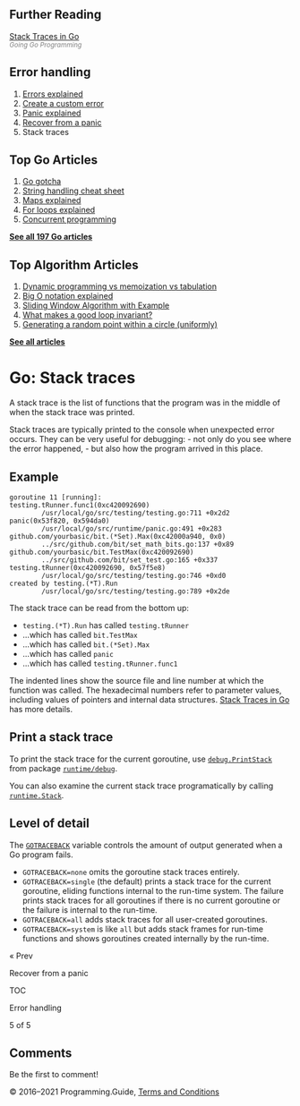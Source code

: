 <span class="underline"></span>

<span class="underline"></span>

## Further Reading

[Stack Traces in Go](https://www.goinggo.net/2015/01/stack-traces-in-go.html)  
<span style="color: grey; font-style: italic; font-size: smaller">Going Go Programming</span>

## Error handling

1.  [Errors explained](errors-explained.html)
2.  [Create a custom error](create-error.html)
3.  [Panic explained](panic-explained.html)
4.  [Recover from a panic](recover-from-panic.html)
5.  Stack traces

## Top Go Articles

1.  [Go gotcha](go-gotcha.html)
2.  [String handling cheat sheet](string-functions-reference-cheat-sheet.html)
3.  [Maps explained](maps-explained.html)
4.  [For loops explained](for-loop.html)
5.  [Concurrent programming](go-concurrency-tutorial.html)

[**See all 197 Go articles**](index.html)

<span class="underline"></span>

## Top Algorithm Articles

1.  [Dynamic programming vs memoization vs tabulation](../dynamic-programming-vs-memoization-vs-tabulation.html)
2.  [Big O notation explained](../big-o-notation-explained.html)
3.  [Sliding Window Algorithm with Example](../sliding-window-example.html)
4.  [What makes a good loop invariant?](../what-makes-a-good-loop-invariant.html)
5.  [Generating a random point within a circle (uniformly)](../random-point-within-circle.html)

[**See all articles**](../index.html)

# Go: Stack traces

A stack trace is the list of functions that the program was in the middle of when the stack trace was printed.

Stack traces are typically printed to the console when unexpected error occurs. They can be very useful for debugging: - not only do you see where the error happened, - but also how the program arrived in this place.

## Example

    goroutine 11 [running]:
    testing.tRunner.func1(0xc420092690)
            /usr/local/go/src/testing/testing.go:711 +0x2d2
    panic(0x53f820, 0x594da0)
            /usr/local/go/src/runtime/panic.go:491 +0x283
    github.com/yourbasic/bit.(*Set).Max(0xc42000a940, 0x0)
            ../src/github.com/bit/set_math_bits.go:137 +0x89
    github.com/yourbasic/bit.TestMax(0xc420092690)
            ../src/github.com/bit/set_test.go:165 +0x337
    testing.tRunner(0xc420092690, 0x57f5e8)
            /usr/local/go/src/testing/testing.go:746 +0xd0
    created by testing.(*T).Run
            /usr/local/go/src/testing/testing.go:789 +0x2de

The stack trace can be read from the bottom up:

- `testing.(*T).Run` has called `testing.tRunner`
- ...which has called `bit.TestMax`
- ...which has called `bit.(*Set).Max`
- ...which has called `panic`
- ...which has called `testing.tRunner.func1`

The indented lines show the source file and line number at which the function was called. The hexadecimal numbers refer to parameter values, including values of pointers and internal data structures. [Stack Traces in Go](https://www.goinggo.net/2015/01/stack-traces-in-go.html) has more details.

## Print a stack trace

To print the stack trace for the current goroutine, use [`debug.PrintStack`](https://golang.org/pkg/runtime/debug/#PrintStack) from package [`runtime/debug`](https://golang.org/pkg/runtime/debug/).

You can also examine the current stack trace programatically by calling [`runtime.Stack`](https://golang.org/pkg/runtime/#Stack).

## Level of detail

The [`GOTRACEBACK`](https://golang.org/pkg/runtime/#hdr-Environment_Variables) variable controls the amount of output generated when a Go program fails.

- `GOTRACEBACK=none` omits the goroutine stack traces entirely.
- `GOTRACEBACK=single` (the default) prints a stack trace for the current goroutine, eliding functions internal to the run-time system. The failure prints stack traces for all goroutines if there is no current goroutine or the failure is internal to the run-time.
- `GOTRACEBACK=all` adds stack traces for all user-created goroutines.
- `GOTRACEBACK=system` is like `all` but adds stack frames for run-time functions and shows goroutines created internally by the run-time.

<a href="recover-from-panic.html" class="prev"></a>

« Prev

Recover from a panic

[](go-errors-tutorial.html)

TOC

Error handling

5 of 5

## Comments

Be the first to comment!

© 2016–2021 Programming.Guide, [Terms and Conditions](../terms-and-conditions.html)
